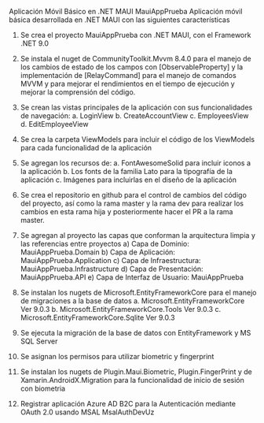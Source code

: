 Aplicación Móvil Básico en .NET MAUI
MauiAppPrueba
Aplicación móvil básica desarrollada en .NET MAUI con las siguientes características

1.	Se crea el proyecto MauiAppPrueba con .NET MAUI, con el Framework .NET 9.0
2.	Se instala el nuget de CommunityToolkit.Mvvm 8.4.0 para el manejo de los cambios de estado de los campos  con [ObservableProperty] y la implementación de [RelayCommand] para el manejo de comandos MVVM y para mejorar el rendimientos en el tiempo de ejecución y mejorar la comprensión del código.
 
3.	Se crean las vistas principales de la aplicación con sus funcionalidades de navegación:
a.	LoginView
b.	CreateAccountView
c.	EmployeesView
d.  EditEmployeeView

5.	Se crea la carpeta ViewModels para incluir el código de los ViewModels para cada funcionalidad de la aplicación
6.	Se agregan los recursos de: 
a.	FontAwesomeSolid para incluir iconos a la aplicación
b.	Los fonts de la familia Lato para la tipografía de la aplicación
c.	Imágenes para incluirlas en el diseño de la aplicación

7.	Se crea el repositorio en github para el control de cambios del código del proyecto, así como la rama master y la rama dev para realizar los cambios en esta rama hija y posteriormente hacer el PR a la rama master.

8.	Se agregan al proyecto las capas que conforman la arquitectura limpia y las referencias entre proyectos
a)	Capa de Dominio: MauiAppPrueba.Domain
b)	Capa de Aplicación: MauiAppPrueba.Application
c)	Capa de Infraestructura: MauiAppPrueba.Infrastructure
d)	Capa de Presentación: MauiAppPrueba.API
e)	Capa de Interfaz de Usuario: MauiAppPrueba

9.	 Se instalan los nugets de Microsoft.EntityFrameworkCore para el manejo de migraciones a la base de datos
a.	Microsoft.EntityFrameworkCore Ver 9.0.3
b.	Microsoft.EntityFrameworkCore.Tools Ver 9.0.3
c.	Microsoft.EntityFrameworkCore.Sqlite Ver 9.0.3

10.	Se ejecuta la migración de la base de datos con EntityFramework y MS SQL Server
11.	Se asignan los permisos para utilizar biometric y fingerprint
 
12.	Se instalan los nugets de Plugin.Maui.Biometric,  Plugin.FingerPrint y de Xamarin.AndroidX.Migration para la funcionalidad de inicio de sesión con biometria

14.	Registrar aplicación Azure AD B2C para la Autenticación mediante OAuth 2.0 usando MSAL  MsalAuthDevUz
